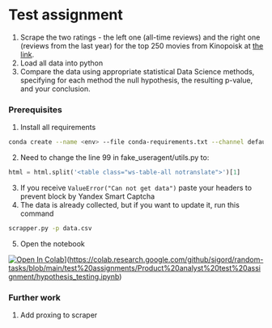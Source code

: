 # Test assignment

1. Scrape the two ratings - the left one (all-time reviews) and the right one (reviews from the last year) for the top 250 movies from Kinopoisk at [the link](https://www.kinopoisk.ru/lists/top250/?tab=all).
2. Load all data into python
3. Compare the data using appropriate statistical Data Science methods, specifying for each method the null hypothesis, the resulting p-value, and your conclusion.

### Prerequisites

1. Install all requirements
```bash
conda create --name <env> --file conda-requirements.txt --channel default --channel anaconda --channel conda-forge
```
2. Need to change the line 99 in fake_useragent/utils.py to:

```python
html = html.split('<table class="ws-table-all notranslate">')[1]
```
3. If you receive `ValueError("Can not get data")` paste your headers to prevent block by Yandex Smart Captcha
4. The data is already collected, but if you want to update it, run this command
```bash
scrapper.py -p data.csv
```
5. Open the notebook

[![Open In Colab](https://colab.research.google.com/assets/colab-badge.svg)](https://colab.research.google.com/assets/colab-badge.svg)](https://colab.research.google.com/github/sigord/random-tasks/blob/main/test%20assignments/Product%20analyst%20test%20assignment/hypothesis_testing.ipynb)

### Further work
1. Add proxing to scraper

